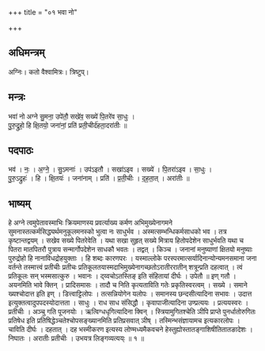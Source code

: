 +++
title = "०१ भवा नो"

+++
## अधिमन्त्रम्
अग्निः। कतो वैश्वामित्रः। त्रिष्टुप्।

## मन्त्रः
भवा॑ नो अग्ने सु॒मना॒ उपे॑तौ॒ सखे॑व॒ सख्ये॑ पि॒तरे॑व सा॒धुः ।  
पु॒रु॒द्रुहो॒ हि क्षि॒तयो॒ जना॑नां॒ प्रति॑ प्रती॒चीर्द॑हता॒दरा॑तीः ॥

## पदपाठः
भव॑ । नः॒ । अ॒ग्ने॒ । सु॒ऽमनाः॑ । उप॑ऽइतौ । सखा॑ऽइव । सख्ये॑ । पि॒तरा॑ऽइव । सा॒धुः ।  
पु॒रु॒ऽद्रुहः॑ । हि । क्षि॒तयः॑ । जना॑नाम् । प्रति॑ । प्र॒ती॒चीः । द॒ह॒ता॒त् । अरा॑तीः ॥

## भाष्यम्
हे अग्ने त्वमुपेतावस्माभिः क्रियमाणस्य प्रवर्त्याख्य कर्मण अभिमुख्येनागमने सुमनास्तत्कर्मसिद्ध्यर्थमनुकूलमनस्को भुत्वा नः साधुर्भव । अस्मत्सम्भन्धिकर्मसाधको भव । तत्र कृष्टान्तद्वयम् । सखेव सख्ये पितरेवेति । यथा सखा सुहृत् सख्ये मित्राय हितोपदेशेन साधुर्भवति यथा च पितरा मातपितरौ पुत्राय सन्मार्गोपदेशेन साधकौ भवतः । तद्वत् । किञ्च । जनानां मनुष्याणां क्षितयो मनुष्याः पुरुद्रोहो हि नानाविधद्रोहयुक्ताः । हि शब्दः कारणपरः । यस्माल्लोके परस्परमात्सर्यादिनान्योन्यमनसमाना जना वर्तन्ते तस्मात्त्वं प्रतीचीः प्रतीचः प्रतिकूलतयास्मदाभिमुख्येनागच्छतोऽरातीररातीन् शत्रून्प्रति दहत्वात् । त्वं प्रतिकूलः सन् भस्मसात्कुरु । भवानः । द्य्वचोऽतस्तिङ् इति संहितायां दीर्घः । उपेतौ ॥ इण् गतौ । अयनमिति भावे क्तिन् । प्रादिसमासः । तादौ च निति कृत्यताविति गतेः प्रकृतिस्वरत्वम् । सख्ये । समाने ख्यश्चोदात्त इति इण् । डित्त्वाट्टिलोपः । तत्सन्नियोगेन यलोपः । समानस्य छन्दसीत्यादिना सभावः । उदात्त इत्युक्तत्वादुपपदस्योदात्तता । साधुः । राध साध संसिद्धौ । कृवापाजीत्यादिना उण्प्रत्ययः । प्रत्ययस्वरः । प्रतीचीः । अञ्चु गति पूजनयोः । ऋत्विग्धधृगित्यादिना क्विन् । स्त्रियामुगितश्चेति ञीपि प्राप्ते पुनर्धातोरुगितः प्रतिषेध इति प्रतिषिद्धेञ्चतेश्चोपसङ्ख्यानमिति प्रतिप्रसवात् ञीष् । तस्मिन्भसंज्ञायामच इत्यकारलोपः । चाविति दीर्घः । दहतात् । दह भस्मीकरण इत्यस्य लोण्मध्यमैकवचने हेस्तुह्योस्तातङ्गाशिषीतितातङादेशः । निघातः । अरातीः प्रतीचीः । उभयत्र लिङ्गव्यत्यय्ः ॥ १ ॥